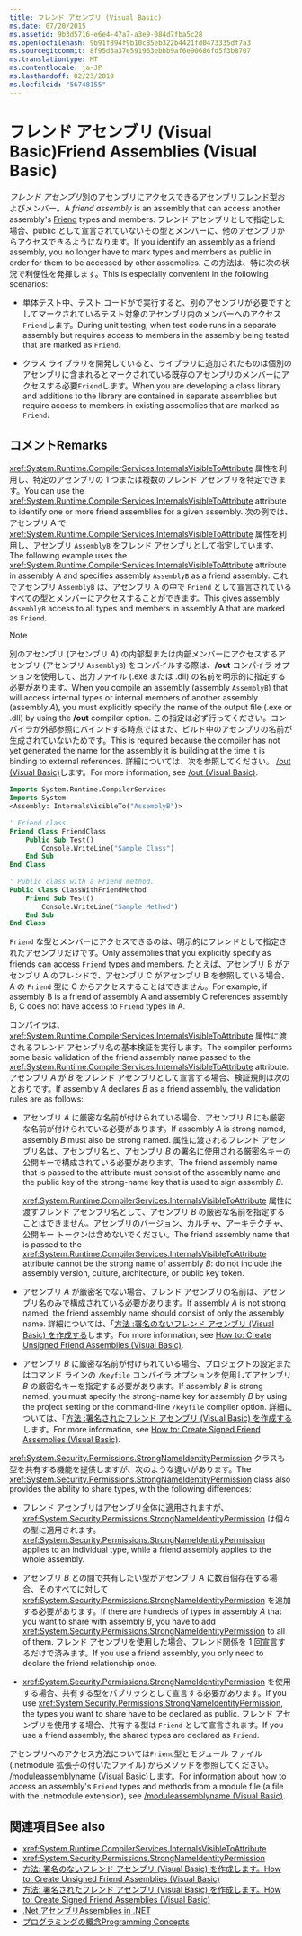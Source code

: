 ```yaml
---
title: フレンド アセンブリ (Visual Basic)
ms.date: 07/20/2015
ms.assetid: 9b3d5716-e6e4-47a7-a3e9-084d7fba5c28
ms.openlocfilehash: 9b91f894f9b10c85eb322b4421fd0473335df7a3
ms.sourcegitcommit: 8f95d3a37e591963ebbb9af6e90686fd5f3b8707
ms.translationtype: MT
ms.contentlocale: ja-JP
ms.lasthandoff: 02/23/2019
ms.locfileid: "56748155"
---
```

# <a name="friend-assemblies-visual-basic"></a><span data-ttu-id="564be-102">フレンド アセンブリ (Visual Basic)</span><span class="sxs-lookup"><span data-stu-id="564be-102">Friend Assemblies (Visual Basic)</span></span>
<span data-ttu-id="564be-103">*フレンド アセンブリ*別のアセンブリにアクセスできるアセンブリ[フレンド](../../../../visual-basic/language-reference/modifiers/friend.md)型およびメンバー。</span><span class="sxs-lookup"><span data-stu-id="564be-103">A *friend assembly* is an assembly that can access another assembly's [Friend](../../../../visual-basic/language-reference/modifiers/friend.md) types and members.</span></span> <span data-ttu-id="564be-104">フレンド アセンブリとして指定した場合、public として宣言されていないその型とメンバーに、他のアセンブリからアクセスできるようになります。</span><span class="sxs-lookup"><span data-stu-id="564be-104">If you identify an assembly as a friend assembly, you no longer have to mark types and members as public in order for them to be accessed by other assemblies.</span></span> <span data-ttu-id="564be-105">この方法は、特に次の状況で利便性を発揮します。</span><span class="sxs-lookup"><span data-stu-id="564be-105">This is especially convenient in the following scenarios:</span></span>  
  
-   <span data-ttu-id="564be-106">単体テスト中、テスト コードがで実行すると、別のアセンブリが必要ですとしてマークされているテスト対象のアセンブリ内のメンバーへのアクセス`Friend`します。</span><span class="sxs-lookup"><span data-stu-id="564be-106">During unit testing, when test code runs in a separate assembly but requires access to members in the assembly being tested that are marked as `Friend`.</span></span>  
  
-   <span data-ttu-id="564be-107">クラス ライブラリを開発していると、ライブラリに追加されたものは個別のアセンブリに含まれるとマークされている既存のアセンブリのメンバーにアクセスする必要`Friend`します。</span><span class="sxs-lookup"><span data-stu-id="564be-107">When you are developing a class library and additions to the library are contained in separate assemblies but require access to members in existing assemblies that are marked as `Friend`.</span></span>  
  
## <a name="remarks"></a><span data-ttu-id="564be-108">コメント</span><span class="sxs-lookup"><span data-stu-id="564be-108">Remarks</span></span>  
 <span data-ttu-id="564be-109"><xref:System.Runtime.CompilerServices.InternalsVisibleToAttribute> 属性を利用し、特定のアセンブリの 1 つまたは複数のフレンド アセンブリを特定できます。</span><span class="sxs-lookup"><span data-stu-id="564be-109">You can use the <xref:System.Runtime.CompilerServices.InternalsVisibleToAttribute> attribute to identify one or more friend assemblies for a given assembly.</span></span> <span data-ttu-id="564be-110">次の例では、アセンブリ A で <xref:System.Runtime.CompilerServices.InternalsVisibleToAttribute> 属性を利用し、アセンブリ `AssemblyB` をフレンド アセンブリとして指定しています。</span><span class="sxs-lookup"><span data-stu-id="564be-110">The following example uses the <xref:System.Runtime.CompilerServices.InternalsVisibleToAttribute> attribute in assembly A and specifies assembly `AssemblyB` as a friend assembly.</span></span> <span data-ttu-id="564be-111">これでアセンブリ `AssemblyB` は、アセンブリ A の中で `Friend` として宣言されているすべての型とメンバーにアクセスすることができます。</span><span class="sxs-lookup"><span data-stu-id="564be-111">This gives assembly `AssemblyB` access to all types and members in assembly A that are marked as `Friend`.</span></span>  
  
> [!NOTE]
>  <span data-ttu-id="564be-112">別のアセンブリ (アセンブリ *A*) の内部型または内部メンバーにアクセスするアセンブリ (アセンブリ `AssemblyB`) をコンパイルする際は、**/out** コンパイラ オプションを使用して、出力ファイル (.exe または .dll) の名前を明示的に指定する必要があります。</span><span class="sxs-lookup"><span data-stu-id="564be-112">When you compile an assembly (assembly `AssemblyB`) that will access internal types or internal members of another assembly (assembly *A*), you must explicitly specify the name of the output file (.exe or .dll) by using the **/out** compiler option.</span></span> <span data-ttu-id="564be-113">この指定は必ず行ってください。コンパイラが外部参照にバインドする時点ではまだ、ビルド中のアセンブリの名前が生成されていないためです。</span><span class="sxs-lookup"><span data-stu-id="564be-113">This is required because the compiler has not yet generated the name for the assembly it is building at the time it is binding to external references.</span></span> <span data-ttu-id="564be-114">詳細については、次を参照してください。 [/out (Visual Basic)](../../../../visual-basic/reference/command-line-compiler/out.md)します。</span><span class="sxs-lookup"><span data-stu-id="564be-114">For more information, see [/out (Visual Basic)](../../../../visual-basic/reference/command-line-compiler/out.md).</span></span>  
  
```vb  
Imports System.Runtime.CompilerServices  
Imports System  
<Assembly: InternalsVisibleTo("AssemblyB")>   
  
' Friend class.  
Friend Class FriendClass  
    Public Sub Test()  
        Console.WriteLine("Sample Class")  
    End Sub  
End Class  
  
' Public class with a Friend method.  
Public Class ClassWithFriendMethod  
    Friend Sub Test()  
        Console.WriteLine("Sample Method")  
    End Sub  
End Class  
```  
  
 <span data-ttu-id="564be-115">`Friend` な型とメンバーにアクセスできるのは、明示的にフレンドとして指定されたアセンブリだけです。</span><span class="sxs-lookup"><span data-stu-id="564be-115">Only assemblies that you explicitly specify as friends can access `Friend` types and members.</span></span> <span data-ttu-id="564be-116">たとえば、アセンブリ B がアセンブリ A のフレンドで、アセンブリ C がアセンブリ B を参照している場合、A の `Friend` 型に C からアクセスすることはできません。</span><span class="sxs-lookup"><span data-stu-id="564be-116">For example, if assembly B is a friend of assembly A and assembly C references assembly B, C does not have access to `Friend` types in A.</span></span>  
  
 <span data-ttu-id="564be-117">コンパイラは、<xref:System.Runtime.CompilerServices.InternalsVisibleToAttribute> 属性に渡されるフレンド アセンブリ名の基本検証を実行します。</span><span class="sxs-lookup"><span data-stu-id="564be-117">The compiler performs some basic validation of the friend assembly name passed to the <xref:System.Runtime.CompilerServices.InternalsVisibleToAttribute> attribute.</span></span> <span data-ttu-id="564be-118">アセンブリ *A* が *B* をフレンド アセンブリとして宣言する場合、検証規則は次のとおりです。</span><span class="sxs-lookup"><span data-stu-id="564be-118">If assembly *A* declares *B* as a friend assembly, the validation rules are as follows:</span></span>  
  
-   <span data-ttu-id="564be-119">アセンブリ *A* に厳密な名前が付けられている場合、アセンブリ *B* にも厳密な名前が付けられている必要があります。</span><span class="sxs-lookup"><span data-stu-id="564be-119">If assembly *A* is strong named, assembly *B* must also be strong named.</span></span> <span data-ttu-id="564be-120">属性に渡されるフレンド アセンブリ名は、アセンブリ名と、アセンブリ *B* の署名に使用される厳密名キーの公開キーで構成されている必要があります。</span><span class="sxs-lookup"><span data-stu-id="564be-120">The friend assembly name that is passed to the attribute must consist of the assembly name and the public key of the strong-name key that is used to sign assembly *B*.</span></span>  
  
     <span data-ttu-id="564be-121"><xref:System.Runtime.CompilerServices.InternalsVisibleToAttribute> 属性に渡すフレンド アセンブリ名として、アセンブリ *B* の厳密な名前を指定することはできません。アセンブリのバージョン、カルチャ、アーキテクチャ、公開キー トークンは含めないでください。</span><span class="sxs-lookup"><span data-stu-id="564be-121">The friend assembly name that is passed to the <xref:System.Runtime.CompilerServices.InternalsVisibleToAttribute> attribute cannot be the strong name of assembly *B*: do not include the assembly version, culture, architecture, or public key token.</span></span>  
  
-   <span data-ttu-id="564be-122">アセンブリ *A* が厳密名でない場合、フレンド アセンブリの名前は、アセンブリ名のみで構成されている必要があります。</span><span class="sxs-lookup"><span data-stu-id="564be-122">If assembly *A* is not strong named, the friend assembly name should consist of only the assembly name.</span></span> <span data-ttu-id="564be-123">詳細については、「[方法 :署名のないフレンド アセンブリ (Visual Basic) を作成する](../../../../visual-basic/programming-guide/concepts/assemblies-gac/how-to-create-unsigned-friend-assemblies.md)します。</span><span class="sxs-lookup"><span data-stu-id="564be-123">For more information, see [How to: Create Unsigned Friend Assemblies (Visual Basic)](../../../../visual-basic/programming-guide/concepts/assemblies-gac/how-to-create-unsigned-friend-assemblies.md).</span></span>  
  
-   <span data-ttu-id="564be-124">アセンブリ *B* に厳密な名前が付けられている場合、プロジェクトの設定またはコマンド ラインの `/keyfile` コンパイラ オプションを使用してアセンブリ *B* の厳密名キーを指定する必要があります。</span><span class="sxs-lookup"><span data-stu-id="564be-124">If assembly *B* is strong named, you must specify the strong-name key for assembly *B* by using the project setting or the command-line `/keyfile` compiler option.</span></span> <span data-ttu-id="564be-125">詳細については、「[方法 :署名されたフレンド アセンブリ (Visual Basic) を作成する](../../../../visual-basic/programming-guide/concepts/assemblies-gac/how-to-create-signed-friend-assemblies.md)します。</span><span class="sxs-lookup"><span data-stu-id="564be-125">For more information, see [How to: Create Signed Friend Assemblies (Visual Basic)](../../../../visual-basic/programming-guide/concepts/assemblies-gac/how-to-create-signed-friend-assemblies.md).</span></span>  
  
 <span data-ttu-id="564be-126"><xref:System.Security.Permissions.StrongNameIdentityPermission> クラスも型を共有する機能を提供しますが、次のような違いがあります。</span><span class="sxs-lookup"><span data-stu-id="564be-126">The <xref:System.Security.Permissions.StrongNameIdentityPermission> class also provides the ability to share types, with the following differences:</span></span>  
  
-   <span data-ttu-id="564be-127">フレンド アセンブリはアセンブリ全体に適用されますが、<xref:System.Security.Permissions.StrongNameIdentityPermission> は個々の型に適用されます。</span><span class="sxs-lookup"><span data-stu-id="564be-127"><xref:System.Security.Permissions.StrongNameIdentityPermission> applies to an individual type, while a friend assembly applies to the whole assembly.</span></span>  
  
-   <span data-ttu-id="564be-128">アセンブリ *B* との間で共有したい型がアセンブリ *A* に数百個存在する場合、そのすべてに対して <xref:System.Security.Permissions.StrongNameIdentityPermission> を追加する必要があります。</span><span class="sxs-lookup"><span data-stu-id="564be-128">If there are hundreds of types in assembly *A* that you want to share with assembly *B*, you have to add <xref:System.Security.Permissions.StrongNameIdentityPermission> to all of them.</span></span> <span data-ttu-id="564be-129">フレンド アセンブリを使用した場合、フレンド関係を 1 回宣言するだけで済みます。</span><span class="sxs-lookup"><span data-stu-id="564be-129">If you use a friend assembly, you only need to declare the friend relationship once.</span></span>  
  
-   <span data-ttu-id="564be-130"><xref:System.Security.Permissions.StrongNameIdentityPermission> を使用する場合、共有する型をパブリックとして宣言する必要があります。</span><span class="sxs-lookup"><span data-stu-id="564be-130">If you use <xref:System.Security.Permissions.StrongNameIdentityPermission>, the types you want to share have to be declared as public.</span></span> <span data-ttu-id="564be-131">フレンド アセンブリを使用する場合、共有する型は `Friend` として宣言されます。</span><span class="sxs-lookup"><span data-stu-id="564be-131">If you use a friend assembly, the shared types are declared as `Friend`.</span></span>  
  
 <span data-ttu-id="564be-132">アセンブリへのアクセス方法については`Friend`型とモジュール ファイル (.netmodule 拡張子の付いたファイル) からメソッドを参照してください。 [/moduleassemblyname (Visual Basic)](../../../../visual-basic/reference/command-line-compiler/moduleassemblyname.md)します。</span><span class="sxs-lookup"><span data-stu-id="564be-132">For information about how to access an assembly's `Friend` types and methods from a module file (a file with the .netmodule extension), see [/moduleassemblyname (Visual Basic)](../../../../visual-basic/reference/command-line-compiler/moduleassemblyname.md).</span></span>  
  
## <a name="see-also"></a><span data-ttu-id="564be-133">関連項目</span><span class="sxs-lookup"><span data-stu-id="564be-133">See also</span></span>
- <xref:System.Runtime.CompilerServices.InternalsVisibleToAttribute>
- <xref:System.Security.Permissions.StrongNameIdentityPermission>
- [<span data-ttu-id="564be-134">方法: 署名のないフレンド アセンブリ (Visual Basic) を作成します。</span><span class="sxs-lookup"><span data-stu-id="564be-134">How to: Create Unsigned Friend Assemblies (Visual Basic)</span></span>](../../../../visual-basic/programming-guide/concepts/assemblies-gac/how-to-create-unsigned-friend-assemblies.md)
- [<span data-ttu-id="564be-135">方法: 署名されたフレンド アセンブリ (Visual Basic) を作成します。</span><span class="sxs-lookup"><span data-stu-id="564be-135">How to: Create Signed Friend Assemblies (Visual Basic)</span></span>](../../../../visual-basic/programming-guide/concepts/assemblies-gac/how-to-create-signed-friend-assemblies.md)
- [<span data-ttu-id="564be-136">.Net アセンブリ</span><span class="sxs-lookup"><span data-stu-id="564be-136">Assemblies in .NET</span></span>](../../../../standard/assembly/index.md)
- [<span data-ttu-id="564be-137">プログラミングの概念</span><span class="sxs-lookup"><span data-stu-id="564be-137">Programming Concepts</span></span>](../../../../visual-basic/programming-guide/concepts/index.md)

